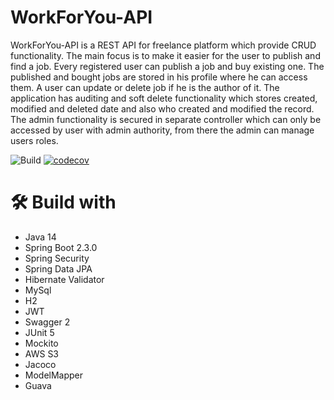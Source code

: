# WorkForYou-API

WorkForYou-API is a REST API for freelance platform which provide CRUD functionality. The main focus is to make it easier for the user to publish and find a job. Every registered user can publish a job and buy existing one. The published and bought jobs are stored in his profile where he can access them. A user can update or delete job if he is the author of it. The application has auditing and soft delete functionality which stores created, modified and deleted date and also who created and modified the record. The admin functionality is secured in separate controller which can only be accessed by user with admin authority, from there the admin can manage users roles.

![Build](https://github.com/radichev/WorkForYou-API/workflows/Build/badge.svg?branch=master&event=push) [![codecov](https://codecov.io/gh/radichev/WorkForYou-API/branch/master/graph/badge.svg)](https://codecov.io/gh/radichev/WorkForYou-API)

# :hammer_and_wrench: Build with
- Java 14
- Spring Boot 2.3.0
- Spring Security
- Spring Data JPA
- Hibernate Validator
- MySql
- H2
- JWT
- Swagger 2
- JUnit 5
- Mockito
- AWS S3
- Jacoco
- ModelMapper
- Guava
